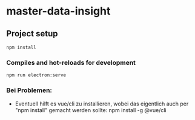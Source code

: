 # master-data-insight

## Project setup
```
npm install
```

### Compiles and hot-reloads for development
```
npm run electron:serve
```

### Bei Problemen:

- Eventuell hilft es vue/cli zu installieren, wobei das eigentlich auch per "npm install" gemacht werden sollte:
  npm install -g @vue/cli
